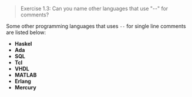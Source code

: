 > Exercise 1.3: Can you name other languages that use "--" for comments?

Some other programming languages that uses `--` for single line comments are listed below:

- **Haskel**
- **Ada**
- **SQL**
- **Tcl**
- **VHDL**
- **MATLAB**
- **Erlang**
- **Mercury**
